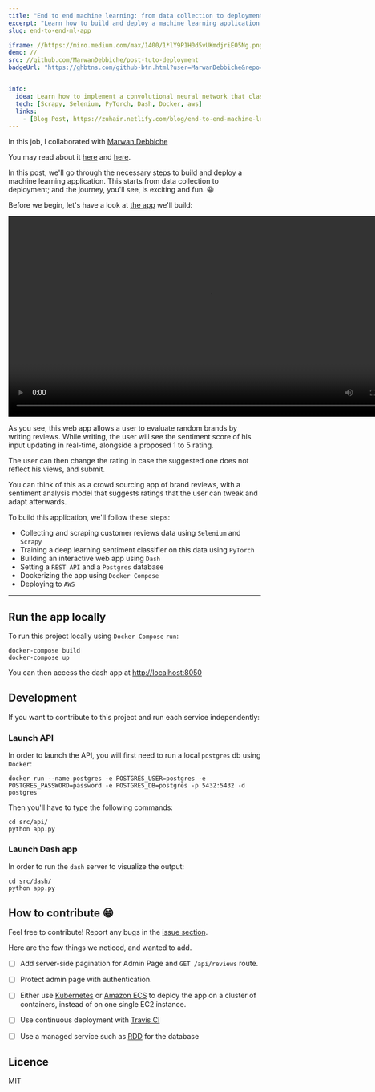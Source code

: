 ```yaml
---
title: "End to end machine learning: from data collection to deployment 🚀"
excerpt: "Learn how to build and deploy a machine learning application from scratch: an end-to-end tutorial to learn scraping, training a character level CNN for text classification, buidling an interactive responsive web app with Dash and Docker and deploying to AWS. You're in for a treat !"
slug: end-to-end-ml-app

iframe: //https://miro.medium.com/max/1400/1*lY9P1H0d5vUKmdjriE05Ng.png/
demo: //
src: //github.com/MarwanDebbiche/post-tuto-deployment
badgeUrl: "https://ghbtns.com/github-btn.html?user=MarwanDebbiche&repo=post-tuto-deployment&type=star&count=true" 


info:
  idea: Learn how to implement a convolutional neural network that classifies knee injuries from MRI exams
  tech: [Scrapy, Selenium, PyTorch, Dash, Docker, aws]
  links: 
    - [Blog Post, https://zuhair.netlify.com/blog/end-to-end-machine-learning]
---
```



In this job, I collaborated with <a href="https://github.com/MarwanDebbiche">Marwan Debbiche</a>

You may read about it <a href="https://zuhairabs.netlify.com/blog/end-to-end-machine-learning">here</a> and <a href="https://marwandebbiche.com/posts/e2e-ml/">here</a>.

In this post, we'll go through the necessary steps to build and deploy a machine learning application. This starts from data collection to deployment; and the journey, you'll see, is exciting and fun. 😀

Before we begin, let's have a look at [the app](https://www.reviews.ai2prod.com/) we'll build:

<p align="center">
    <video height="400" autoplay="autoplay" controls loop>
    <source src="https://s3.eu-west-3.amazonaws.com/ahmedbesbes.com-assets/app.mp4" type="video/mp4">
    </video>
</p>

As you see, this web app allows a user to evaluate random brands by writing reviews. While writing, the user will see the sentiment score of his input updating in real-time, alongside a proposed 1 to 5 rating.

The user can then change the rating in case the suggested one does not reflect his views, and submit.

You can think of this as a crowd sourcing app of brand reviews, with a sentiment analysis model that suggests ratings that the user can tweak and adapt afterwards.

To build this application, we'll follow these steps:

- Collecting and scraping customer reviews data using `Selenium` and `Scrapy`
- Training a deep learning sentiment classifier on this data using `PyTorch`
- Building an interactive web app using `Dash`
- Setting a `REST API` and a `Postgres` database
- Dockerizing the app using `Docker Compose`
- Deploying to `AWS`

<hr>

## Run the app locally


To run this project locally using `Docker Compose` `run`: 

```
docker-compose build
docker-compose up
```
You can then access the dash app at [http://localhost:8050](http://localhost:8050)

## Development

If you want to contribute to this project and run each service independently:

### Launch API

In order to launch the API, you will first need to run a local `postgres` db using `Docker`:

```
docker run --name postgres -e POSTGRES_USER=postgres -e POSTGRES_PASSWORD=password -e POSTGRES_DB=postgres -p 5432:5432 -d postgres
```

Then you'll have to type the following commands:

```shell
cd src/api/
python app.py
```

### Launch Dash app

In order to run the `dash` server to visualize the output:

```shell
cd src/dash/
python app.py
```


## How to contribute 😁

Feel free to contribute! Report any bugs in the [issue section](https://github.com/MarwanDebbiche/post-tuto-deployment/issues).

Here are the few things we noticed, and wanted to add.

- [ ] Add server-side pagination for Admin Page and `GET /api/reviews` route.
- [ ] Protect admin page with authentication.
- [ ] Either use [Kubernetes](https://kubernetes.io) or [Amazon ECS](https://aws.amazon.com/ecs) to deploy the app on a cluster of containers, instead of on one single EC2 instance.
- [ ] Use continuous deployment with [Travis CI](https://travis-ci.org)
- [ ] Use a managed service such as [RDD](https://aws.amazon.com/rds/) for the database


## Licence

MIT
